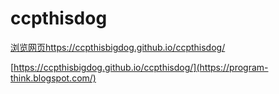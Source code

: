 # ccpthisdog

<a href="https://ccpthisbigdog.github.io/ccpthisdog/">浏览网页https://ccpthisbigdog.github.io/ccpthisdog/</a>

[https://ccpthisbigdog.github.io/ccpthisdog/](https://program-think.blogspot.com/)
